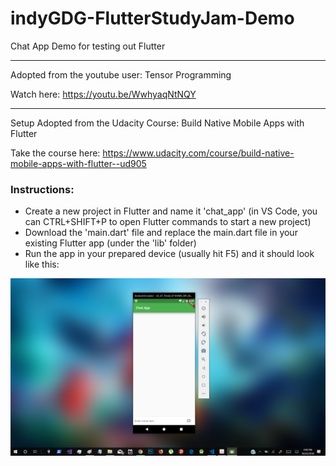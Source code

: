 # indyGDG-FlutterStudyJam-Demo
Chat App Demo for testing out Flutter

---

Adopted from the youtube user: Tensor Programming

Watch here: https://youtu.be/WwhyaqNtNQY

---

Setup Adopted from the Udacity Course: Build Native Mobile Apps with Flutter

Take the course here: https://www.udacity.com/course/build-native-mobile-apps-with-flutter--ud905

### Instructions:
- Create a new project in Flutter and name it 'chat_app' (in VS Code, you can CTRL+SHIFT+P to open Flutter commands to start a new project)
- Download the 'main.dart' file and replace the main.dart file in your existing Flutter app (under the 'lib' folder)
- Run the app in your prepared device (usually hit F5) and it should look like this:

![Chat App Start Screen](https://raw.githubusercontent.com/ibsardar/indyGDG-FlutterStudyJam-Demo/master/screenshots/startscreen.png)
